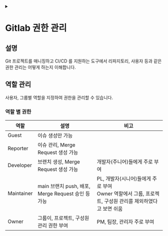 <link rel="stylesheet" type="text/css" href="/css/header.css">
<link rel="stylesheet" type="text/css" href="/css/bootstrap/5.3.0-alpha1/bootstrap.css">
<div class="sticky-top bg-white pt-1 pb-2" id="header-div-max"></div>
<details id="display-none"><summary></summary>
  <script src="/js/header.js" defer="defer"></script>
</details>

# Gitlab 권한 관리
## 설명
Git 프로젝트를 매니징하고 CI/CD 를 지원하는 도구에서 리파지토리, 사용자 등과 같은 권한 관리는 어떻게 하는지 이해합니다.

## 역할 관리
사용자, 그룹별 역할을 지정하여 권한을 관리할 수 있습니다.

### 역할 별 권한

|역할|설명|비고|
|---|---|---|
|Guest|이슈 생성만 가능||
|Reporter|이슈 관리, Merge Request 생성 가능||
|Developer|브랜치 생성, Merge Request 생성 가능|개발자(주니어)들에게 주로 부여|
|Maintainer|main 브랜치 push, 배포, Merge Request 승인 등 가능|PL, 개발자(시니어)들에게 주로 부여 <br/> Owner 역할에서 그룹, 프로젝트, 구성원 관리를 제외하였다고 보면 쉬움|
|Owner|그룹이, 프로젝트, 구성원 관리 권한 부여|PM, 팀장, 관리자 주로 부여|

